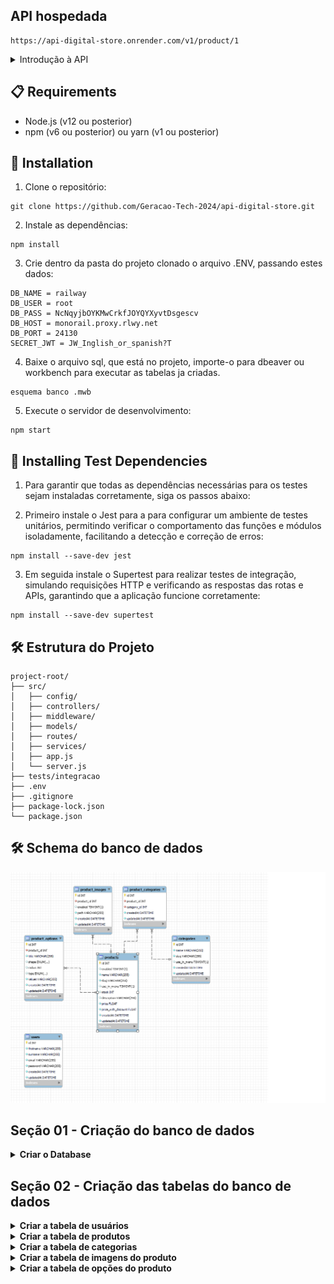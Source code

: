 ## API hospedada
```
https://api-digital-store.onrender.com/v1/product/1
```
<details>
  <summary>Introdução à API</summary>

  ### Introdução à API Digital Store
  
  A **API Digital Store**, hospedada em `https://api-digital-store.onrender.com`, é uma poderosa ferramenta desenvolvida para gerenciar de forma eficiente os produtos de uma loja digital. Com ela, você pode realizar operações completas de CRUD (Create, Read, Update, Delete), acessar conteúdos específicos, e muito mais, garantindo flexibilidade e controle total sobre os dados da sua aplicação.
  
  Essa API foi desenvolvida com a colaboração de um time talentoso e dedicado, composto pelos membros **Lucas Maciel**, **Osmar Mendes**, **Marcos Levi**, **Wendell**, e **Matheus Jairo**. Juntos, eles criaram uma solução robusta e versátil, focada em atender às necessidades tanto de desenvolvedores quanto de empresas que buscam otimizar a gestão de produtos em suas plataformas digitais.
  
  ### Funcionalidades Principais
- **CRUD Completo**: Crie, visualize, edite e exclua produtos facilmente.
- **Acesso a Conteúdos**: Recupere informações detalhadas de produtos, categorias e outros dados relevantes.
- **Integração Simples**: Uma API fácil de usar, com endpoints intuitivos, perfeita para integração em diferentes tipos de sistemas.
- **Login e Autenticação com JWT**: Garanta a segurança da sua aplicação com um sistema robusto de login e autenticação utilizando JSON Web Tokens (JWT), protegendo o acesso aos dados e operações críticas.

  
  

</details>


## 📋 Requirements

- Node.js (v12 ou posterior)
- npm (v6 ou posterior) ou yarn (v1 ou posterior)

## 🔧 Installation

1. Clone o repositório:

```
git clone https://github.com/Geracao-Tech-2024/api-digital-store.git
```

2. Instale as dependências:

```
npm install

```

3. Crie dentro da pasta do projeto clonado o arquivo .ENV, passando estes dados:

```
DB_NAME = railway
DB_USER = root
DB_PASS = NcNqyjbOYKMwCrkfJOYQYXyvtDsgescv
DB_HOST = monorail.proxy.rlwy.net
DB_PORT = 24130
SECRET_JWT = JW_Inglish_or_spanish?T
```

4. Baixe o arquivo sql, que está no projeto, importe-o para dbeaver ou workbench para executar as tabelas ja criadas.

```
esquema banco .mwb
```


5. Execute o servidor de desenvolvimento:

```
npm start
```
## 🔧 Installing Test Dependencies

1. Para garantir que todas as dependências necessárias para os testes sejam instaladas corretamente, siga os passos abaixo:

2. Primeiro instale o Jest para a para configurar um ambiente de testes unitários, permitindo verificar o comportamento das funções e módulos isoladamente, facilitando a detecção e correção de erros: 

```
npm install --save-dev jest

```
3. Em seguida instale o Supertest para realizar testes de integração, simulando requisições HTTP e verificando as respostas das rotas e APIs, garantindo que a aplicação funcione corretamente:

```
npm install --save-dev supertest

```


## 🛠️  Estrutura do Projeto

```
project-root/
├── src/
│   ├── config/
│   ├── controllers/
│   ├── middleware/
│   ├── models/
│   ├── routes/
│   ├── services/
│   ├── app.js
│   └── server.js
├── tests/integracao
├── .env
├── .gitignore
├── package-lock.json
└── package.json

```
## 🛠️  Schema do banco de dados

![image](schema.png)

## Seção 01 - Criação do banco de dados

<details>
   <summary><strong>Criar o Database</strong></summary><br>

Criar o banco de dados:

```
CREATE DATABASE railway
```



       
</details>

## Seção 02 - Criação das tabelas do banco de dados

<details>
   <summary><strong>Criar a tabela de usuários</strong></summary><br>

Criar a tabela de usuários no banco de dados utilizando o Sequelize ORM. A tabela contém as colunas a seguir:

- **id**: Coluna do tipo INTEGER 
- **firstname**: Coluna do tipo STRING 
- **surname**: Coluna do tipo STRING 
- **email**: Coluna do tipo STRING 
- **password**: Coluna do tipo STRING

  -- railway.users definition


  ```
   CREATE TABLE users (
     id int NOT NULL AUTO_INCREMENT,
     firstname varchar(255) NOT NULL,
     surname varchar(255) NOT NULL,
     email varchar(255) NOT NULL,
     password varchar(255) NOT NULL,
     createdAt datetime NOT NULL,
     updatedAt datetime NOT NULL,
     PRIMARY KEY (id),
     UNIQUE KEY email (email),
     UNIQUE KEY email_2 (email),
     UNIQUE KEY email_3 (email),
     UNIQUE KEY email_4 (email),
     UNIQUE KEY email_5 (email),
     UNIQUE KEY email_6 (email),
     UNIQUE KEY email_7 (email),
     UNIQUE KEY email_8 (email),
     UNIQUE KEY email_9 (email),
     UNIQUE KEY email_10 (email),
   ) ENGINE=InnoDB AUTO_INCREMENT=46 DEFAULT CHARSET=utf8mb4 COLLATE=utf8mb4_0900_ai_ci;
   ```


</details>

<details>
  <summary><strong>Criar a tabela de produtos</strong></summary><br>

 Criar a tabela de produtos no banco de dados utilizando o Sequelize ORM. A tabela contém as colunas a seguir:

- **id**: Coluna do tipo INTEGER 
- **enabled**: Coluna do tipo BOOLEAN 
- **name**: Coluna do tipo STRING 
- **slug**: Coluna do tipo STRING 
- **use_in_menu**: Coluna do tipo BOOLEAN 
- **stock**: Coluna do tipo INTEGER 
- **description**: Coluna do tipo STRING 
- **price**: Coluna do tipo FLOAT 
- **price_with_discount**: Coluna do tipo FLOAT

 -- railway.products definition
  ```
  

   CREATE TABLE products (
     id int NOT NULL AUTO_INCREMENT,
     enabled tinyint(1) DEFAULT '0',
     name varchar(255) NOT NULL,
     slug varchar(255) NOT NULL,
     use_in_menu tinyint(1) DEFAULT '0',
     stock int DEFAULT '0',
     description varchar(255) DEFAULT NULL,
     price float NOT NULL,
     price_with_discount float NOT NULL,
     createdAt datetime NOT NULL,
     updatedAt datetime NOT NULL,
     PRIMARY KEY (id)
   ) ENGINE=InnoDB AUTO_INCREMENT=17 DEFAULT CHARSET=utf8mb4 COLLATE=utf8mb4_0900_ai_ci;
   ```

</details>

<details>
  <summary><strong> Criar a tabela de categorias</strong></summary><br>

 Criar a tabela de categorias no banco de dados utilizando o Sequelize ORM. A tabela deve conter as colunas a seguir:

- **id**: Coluna do tipo INTEGER 
- **name**: Coluna do tipo STRING 
- **slug**: Coluna do tipo STRING
- **use_in_menu**: Coluna do tipo BOOLEAN

-- railway.categories definition

   ```
   CREATE TABLE categories (
     id int NOT NULL AUTO_INCREMENT,
     name varchar(255) NOT NULL,
     slug varchar(255) NOT NULL,
     use_in_menu tinyint(1) DEFAULT '0',
     createdAt datetime NOT NULL,
     updatedAt datetime NOT NULL,
     PRIMARY KEY (id)
   ) ENGINE=InnoDB AUTO_INCREMENT=49 DEFAULT CHARSET=utf8mb4 COLLATE=utf8mb4_0900_ai_ci;
   
   ```

</details>

<details>
  <summary><strong>Criar a tabela de imagens do produto</strong></summary><br>
   
Criar a tabela de imagens dos produtos no banco de dados utilizando o Sequelize ORM. A tabela deve conter as colunas a seguir:

- **id**: Coluna do tipo INTEGER 
- **product_id**: Coluna do tipo INTEGER 
- **enabled**: Coluna do tipo BOOLEAN 
- **path**: Coluna do tipo STRING

  -- railway.product_images definition

     ```
      CREATE TABLE product_images (
     id int NOT NULL AUTO_INCREMENT,
     product_id int NOT NULL,
     enabled tinyint(1) DEFAULT '0',
     path varchar(255) NOT NULL,
     createdAt datetime NOT NULL,
     updatedAt datetime NOT NULL,
     PRIMARY KEY (id),
     KEY product_id (product_id),
     CONSTRAINT product_images_ibfk_1 FOREIGN KEY (product_id) REFERENCES products (id) ON UPDATE CASCADE
   ) ENGINE=InnoDB AUTO_INCREMENT=50 DEFAULT CHARSET=utf8mb4 COLLATE=utf8mb4_0900_ai_ci;

   ```
</details>

<details>
  <summary><strong>Criar a tabela de opções do produto</strong></summary><br>

Criar a tabela de opções do produto no banco de dados utilizando o Sequelize ORM. A tabela deve conter as colunas a seguir:

- **id**: Coluna do tipo INTEGER 
- **product_id**: Coluna do tipo INTEGER 
- **title**: Coluna do tipo STRING 
- **shape**: Coluna do tipo ENUM 
- **radius**: Coluna do tipo INTEGER 
- **type**: Coluna do tipo ENUM 
- **values**: Coluna do tipo STRING

  -- railway.product_options definition

     ```
      CREATE TABLE product_options (
     id int NOT NULL AUTO_INCREMENT,
     product_id int NOT NULL,
     title varchar(255) NOT NULL,
     shape enum('square','circle') DEFAULT 'square',
     radius int DEFAULT '0',
     type enum('text','color') DEFAULT 'text',
     values varchar(255) NOT NULL,
     createdAt datetime NOT NULL,
     updatedAt datetime NOT NULL,
     PRIMARY KEY (id),
     KEY product_id (product_id),
     CONSTRAINT product_options_ibfk_1 FOREIGN KEY (product_id) REFERENCES products (id) ON UPDATE CASCADE
   ) ENGINE=InnoDB AUTO_INCREMENT=30 DEFAULT CHARSET=utf8mb4 COLLATE=utf8mb4_0900_ai_ci;
   ```


</details>
